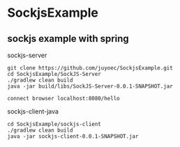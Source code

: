 # SockjsExample

## sockjs example with spring

sockjs-server
```
git clone https://github.com/juyoec/SockjsExample.git
cd SockjsExample/SockJS-Server
./gradlew clean build
java -jar build/libs/SockJS-Server-0.0.1-SNAPSHOT.jar

connect browser localhost:8080/hello
```

sockjs-client-java
```
cd SockjsExample/sockjs-client
./gradlew clean build
java -jar sockjs-client-0.0.1-SNAPSHOT.jar
```
